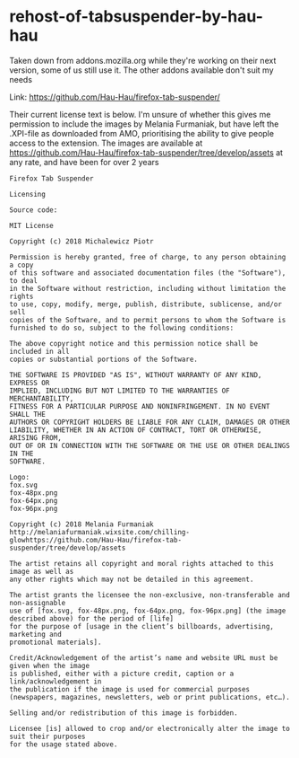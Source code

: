 # rehost-of-tabsuspender-by-hau-hau
Taken down from addons.mozilla.org while they're working on their next version, some of us still use it. The other addons available don't suit my needs

Link: https://github.com/Hau-Hau/firefox-tab-suspender/

Their current license text is below. I'm unsure of whether this gives me permission to include the images by Melania Furmaniak, but have left the .XPI-file as downloaded from AMO, prioritising the ability to give people access to the extension. The images are available at https://github.com/Hau-Hau/firefox-tab-suspender/tree/develop/assets at any rate, and have been for over 2 years

```
Firefox Tab Suspender

Licensing

Source code:

MIT License

Copyright (c) 2018 Michalewicz Piotr

Permission is hereby granted, free of charge, to any person obtaining a copy
of this software and associated documentation files (the "Software"), to deal
in the Software without restriction, including without limitation the rights
to use, copy, modify, merge, publish, distribute, sublicense, and/or sell
copies of the Software, and to permit persons to whom the Software is
furnished to do so, subject to the following conditions:

The above copyright notice and this permission notice shall be included in all
copies or substantial portions of the Software.

THE SOFTWARE IS PROVIDED "AS IS", WITHOUT WARRANTY OF ANY KIND, EXPRESS OR
IMPLIED, INCLUDING BUT NOT LIMITED TO THE WARRANTIES OF MERCHANTABILITY,
FITNESS FOR A PARTICULAR PURPOSE AND NONINFRINGEMENT. IN NO EVENT SHALL THE
AUTHORS OR COPYRIGHT HOLDERS BE LIABLE FOR ANY CLAIM, DAMAGES OR OTHER
LIABILITY, WHETHER IN AN ACTION OF CONTRACT, TORT OR OTHERWISE, ARISING FROM,
OUT OF OR IN CONNECTION WITH THE SOFTWARE OR THE USE OR OTHER DEALINGS IN THE
SOFTWARE.

Logo:
fox.svg
fox-48px.png
fox-64px.png
fox-96px.png

Copyright (c) 2018 Melania Furmaniak
http://melaniafurmaniak.wixsite.com/chilling-glowhttps://github.com/Hau-Hau/firefox-tab-suspender/tree/develop/assets

The artist retains all copyright and moral rights attached to this image as well as 
any other rights which may not be detailed in this agreement.

The artist grants the licensee the non-exclusive, non-transferable and non-assignable 
use of [fox.svg, fox-48px.png, fox-64px.png, fox-96px.png] (the image described above) for the period of [life] 
for the purpose of [usage in the client’s billboards, advertising, marketing and 
promotional materials].

Credit/Acknowledgement of the artist’s name and website URL must be given when the image 
is published, either with a picture credit, caption or a link/acknowledgement in 
the publication if the image is used for commercial purposes 
(newspapers, magazines, newsletters, web or print publications, etc…).

Selling and/or redistribution of this image is forbidden.

Licensee [is] allowed to crop and/or electronically alter the image to suit their purposes
for the usage stated above.
```
